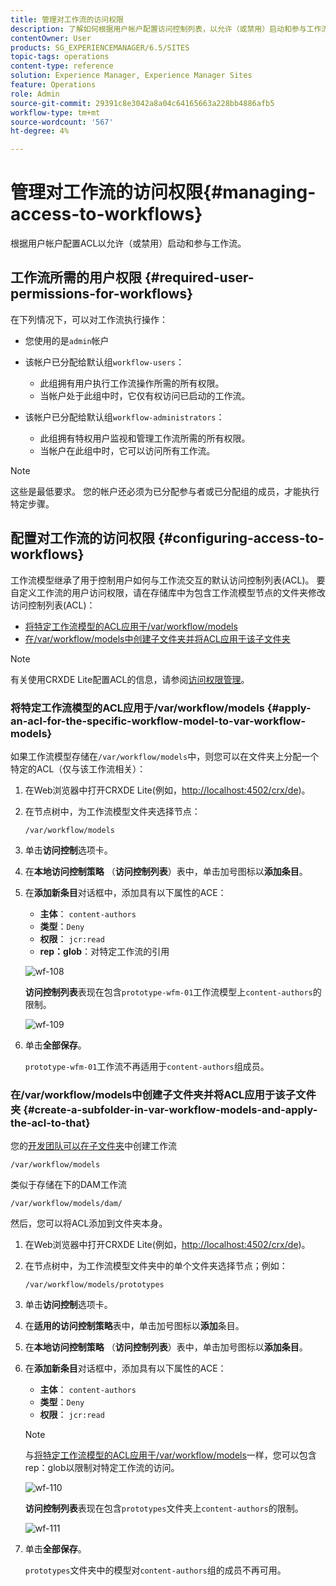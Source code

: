 ```yaml
---
title: 管理对工作流的访问权限
description: 了解如何根据用户帐户配置访问控制列表，以允许（或禁用）启动和参与工作流。
contentOwner: User
products: SG_EXPERIENCEMANAGER/6.5/SITES
topic-tags: operations
content-type: reference
solution: Experience Manager, Experience Manager Sites
feature: Operations
role: Admin
source-git-commit: 29391c8e3042a8a04c64165663a228bb4886afb5
workflow-type: tm+mt
source-wordcount: '567'
ht-degree: 4%

---
```


# 管理对工作流的访问权限{#managing-access-to-workflows}

根据用户帐户配置ACL以允许（或禁用）启动和参与工作流。

## 工作流所需的用户权限 {#required-user-permissions-for-workflows}

在下列情况下，可以对工作流执行操作：

* 您使用的是`admin`帐户
* 该帐户已分配给默认组`workflow-users`：

   * 此组拥有用户执行工作流操作所需的所有权限。
   * 当帐户处于此组中时，它仅有权访问已启动的工作流。

* 该帐户已分配给默认组`workflow-administrators`：

   * 此组拥有特权用户监视和管理工作流所需的所有权限。
   * 当帐户在此组中时，它可以访问所有工作流。

>[!NOTE]
>
>这些是最低要求。 您的帐户还必须为已分配参与者或已分配组的成员，才能执行特定步骤。

## 配置对工作流的访问权限 {#configuring-access-to-workflows}

工作流模型继承了用于控制用户如何与工作流交互的默认访问控制列表(ACL)。 要自定义工作流的用户访问权限，请在存储库中为包含工作流模型节点的文件夹修改访问控制列表(ACL)：

* [将特定工作流模型的ACL应用于/var/workflow/models](/help/sites-administering/workflows-managing.md#apply-an-acl-for-the-specific-workflow-model-to-var-workflow-models)
* [在/var/workflow/models中创建子文件夹并将ACL应用于该子文件夹](/help/sites-administering/workflows-managing.md#create-a-subfolder-in-var-workflow-models-and-apply-the-acl-to-that)

>[!NOTE]
>
>有关使用CRXDE Lite配置ACL的信息，请参阅[访问权限管理](/help/sites-administering/user-group-ac-admin.md#access-right-management)。

### 将特定工作流模型的ACL应用于/var/workflow/models {#apply-an-acl-for-the-specific-workflow-model-to-var-workflow-models}

如果工作流模型存储在`/var/workflow/models`中，则您可以在文件夹上分配一个特定的ACL（仅与该工作流相关）：

1. 在Web浏览器中打开CRXDE Lite(例如，[http://localhost:4502/crx/de](http://localhost:4502/crx/de))。
1. 在节点树中，为工作流模型文件夹选择节点：

   `/var/workflow/models`

1. 单击&#x200B;**访问控制**&#x200B;选项卡。
1. 在&#x200B;**本地访问控制策略** （**访问控制列表**）表中，单击加号图标以&#x200B;**添加条目**。
1. 在&#x200B;**添加新条目**&#x200B;对话框中，添加具有以下属性的ACE：

   * **主体**： `content-authors`
   * **类型**：`Deny`
   * **权限**： `jcr:read`
   * **rep：glob**：对特定工作流的引用

   ![wf-108](assets/wf-108.png)

   **访问控制列表**&#x200B;表现在包含`prototype-wfm-01`工作流模型上`content-authors`的限制。

   ![wf-109](assets/wf-109.png)

1. 单击&#x200B;**全部保存**。

   `prototype-wfm-01`工作流不再适用于`content-authors`组成员。

### 在/var/workflow/models中创建子文件夹并将ACL应用于该子文件夹 {#create-a-subfolder-in-var-workflow-models-and-apply-the-acl-to-that}

您的[开发团队可以在子文件夹](/help/sites-developing/workflows-models.md#creating-a-new-workflow)中创建工作流

`/var/workflow/models`

类似于存储在下的DAM工作流

`/var/workflow/models/dam/`

然后，您可以将ACL添加到文件夹本身。

1. 在Web浏览器中打开CRXDE Lite(例如，[http://localhost:4502/crx/de](http://localhost:4502/crx/de))。
1. 在节点树中，为工作流模型文件夹中的单个文件夹选择节点；例如：

   `/var/workflow/models/prototypes`

1. 单击&#x200B;**访问控制**&#x200B;选项卡。
1. 在&#x200B;**适用的访问控制策略**&#x200B;表中，单击加号图标以&#x200B;**添加**&#x200B;条目。
1. 在&#x200B;**本地访问控制策略** （**访问控制列表**）表中，单击加号图标以&#x200B;**添加条目**。
1. 在&#x200B;**添加新条目**&#x200B;对话框中，添加具有以下属性的ACE：

   * **主体**： `content-authors`
   * **类型**：`Deny`
   * **权限**： `jcr:read`

   >[!NOTE]
   >
   >与[将特定工作流模型的ACL应用于/var/workflow/models](/help/sites-administering/workflows-managing.md#apply-an-acl-for-the-specific-workflow-model-to-var-workflow-models)一样，您可以包含rep：glob以限制对特定工作流的访问。

   ![wf-110](assets/wf-110.png)

   **访问控制列表**&#x200B;表现在包含`prototypes`文件夹上`content-authors`的限制。

   ![wf-111](assets/wf-111.png)

1. 单击&#x200B;**全部保存**。

   `prototypes`文件夹中的模型对`content-authors`组的成员不再可用。
